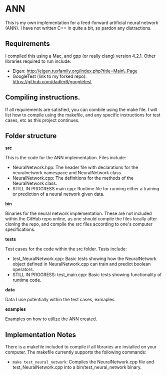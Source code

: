 # ANN
This is my own implementation for a feed-forward artificial neural network (ANN).  I have not written C++ in quite a bit, so pardon any distractions.


## Requirements

I compiled this using a Mac, and gpp (or really clang) version 4.2.1. Other libraries required to run include:

* Eigen: http://eigen.tuxfamily.org/index.php?title=Main\_Page
* GoogleTest (link to my forked repo): https://github.com/dadler6/googletest 

## Compiling instructions.

If all requirements are satisfied, you can combile using the make file.  I will list how to compile using the makefile, and any specific instructions for test cases, etc as this project continues.


## Folder structure

**src**

This is the code for the ANN implementation.  Files include:

* NeuralNetwork.hpp: The header file with declarations for the neuralnetwork namespace and NeuralNetwork class.
* NeuralNetwork.cpp: The definitions for the methods of the NeuralNetwork class.
* STILL IN PROGRESS main.cpp: Runtime file for running either a training or prediction of a neural network given data.

**bin**

Binaries for the neural network implementation.  These are not included within the GitHub repo online, as one should compile the files locally after cloning the repo, and compile the src files according to one's computer specifications.

**tests**

Test cases for the code within the src folder.  Tests include:

* test_NeuralNetwork.cpp: Basic tests showing how the NeuralNetwork object defined in NeuralNetwork.cpp can train and predict boolean operators.
* STILL IN PROGRESS: test_main.cpp: Basic tests showing functionality of runtime code.

**data**

Data I use potentially within the test cases, exmaples.

**examples**

Examples on how to utilize the ANN created.

## Implementation Notes

There is a makefile included to compile if all libraries are installed on your computer.  The makefile currently supports the following commands:

* ```make test_neural_network```: Compiles the NeuralNetwork.cpp file and test_NeuralNetwork.cpp into a bin/test_neural_network binary.
